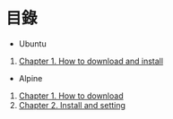# 目錄
* Ubuntu
1.  [Chapter 1. How to download and install](https://github.com/Luba-code/Ubuntu-2021_Alpine-2021/blob/main/Ubuntu/UnubtuServer-install.pdf)
* Alpine
1.  [Chapter 1. How to download](https://github.com/Luba-code/Ubuntu-2021_Alpine-2021/blob/main/Alpine/download%20Alpine.md)
2.  [Chapter 2. Install and setting](https://github.com/Luba-code/Ubuntu-2021_Alpine-2021/blob/main/Alpine/install%20Alpine.md)
